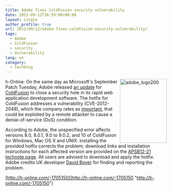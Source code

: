 ```yaml
---
title: Adobe fixes ColdFusion security vulnerability
date: 2012-09-12T16:59:00+00:00
layout: single
author_profile: true
url: 2012/09/12/adobe-fixes-coldfusion-security-vulnerability/
tags:
  - Adobe
  - ColdFusion
  - security
  - Vulnerability
lang: en
category: 
  - techblog
---
```

<a href="http://lh3.ggpht.com/-LkAOX83bLic/UFC4RXoJK-I/AAAAAAAAHZQ/A9AKnnXql7k/s1600-h/adobe_logo200.jpg" target="_blank"><img title="adobe_logo200" border="0" alt="adobe_logo200" align="right" src="http://lh4.ggpht.com/-wQJsWLa234c/UFC4WzswABI/AAAAAAAAHaY/aQCGESlRA0I/adobe_logo200_thumb.jpg?imgmax=800" width="146" height="200" /></a>h-Online: On the same day as Microsoft's September Patch Tuesday, Adobe released [an update](http://blogs.adobe.com/psirt/2012/09/security-update-released-for-coldfusion-10-and-earlier-apsb12-21.html) for [ColdFusion](http://www.adobe.com/products/coldfusion-family.html) to close a security hole in its rapid web application development software. The hotfix for ColdFusion addresses a vulnerability (CVE-2012-2048), which the company rates as [important](http://www.adobe.com/support/security/severity_ratings.html), that could be exploited by a remote attacker to cause a denial-of-service (DoS) condition. 

According to Adobe, the unspecified error affects versions 8.0, 8.0.1, 9.0 to 9.0.2, and 10 of ColdFusion for Windows, Mac OS X and UNIX. Installing the provided hotfix corrects the problem; download links and installation instructions for each affected version are provided on the [APSB12-21 technote page](http://helpx.adobe.com/coldfusion/kb/coldfusion-security-hotfix-apsb12-21.html). All users are advised to download and apply the hotfix. Adobe credits UK developer [David Boyer](http://misterdai.yougeezer.co.uk/) for finding and reporting the problem. 

[http://h-online.com/-1705150](http://h-online.com/-1705150 "http://h-online.com/-1705150")